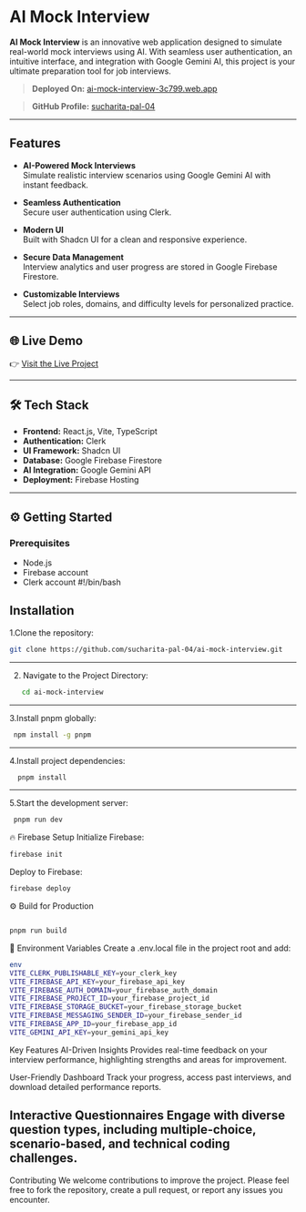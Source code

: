 # AI Mock Interview 

**AI Mock Interview** is an innovative web application designed to simulate real-world mock interviews using AI. With seamless user authentication, an intuitive interface, and integration with Google Gemini AI, this project is your ultimate preparation tool for job interviews.

> **Deployed On:** [ai-mock-interview-3c799.web.app](https://ai-mock-interview-3c799.web.app)

> **GitHub Profile:** [sucharita-pal-04](https://github.com/sucharita-pal-04)

---

##  Features

- **AI-Powered Mock Interviews**  
  Simulate realistic interview scenarios using Google Gemini AI with instant feedback.

- **Seamless Authentication**  
  Secure user authentication using Clerk.

- **Modern UI**  
  Built with Shadcn UI for a clean and responsive experience.

- **Secure Data Management**  
  Interview analytics and user progress are stored in Google Firebase Firestore.

- **Customizable Interviews**  
  Select job roles, domains, and difficulty levels for personalized practice.

---

## 🌐 Live Demo

👉 [Visit the Live Project](https://ai-mock-interview-3c799.web.app)

---

## 🛠 Tech Stack

- **Frontend:** React.js, Vite, TypeScript
- **Authentication:** Clerk
- **UI Framework:** Shadcn UI
- **Database:** Google Firebase Firestore
- **AI Integration:** Google Gemini API
- **Deployment:** Firebase Hosting

---

## ⚙️ Getting Started

### Prerequisites
- Node.js
- Firebase account
- Clerk account
#!/bin/bash

## Installation

1.Clone the repository:
```bash
git clone https://github.com/sucharita-pal-04/ai-mock-interview.git
```
---
2. Navigate to the Project Directory:
```bash
   cd ai-mock-interview
```
---
3.Install pnpm globally:
```bash
 npm install -g pnpm
```
 ---
4.Install project dependencies:
```bash
  pnpm install
```
---
5.Start the development server:
```bash
 pnpm run dev
```
🔥 Firebase Setup
Initialize Firebase:

```bash
firebase init
```
Deploy to Firebase:

```bash
firebase deploy
```
⚙️ Build for Production
```bash

pnpm run build
```
🔑 Environment Variables
Create a .env.local file in the project root and add:
```bash
env
VITE_CLERK_PUBLISHABLE_KEY=your_clerk_key
VITE_FIREBASE_API_KEY=your_firebase_api_key
VITE_FIREBASE_AUTH_DOMAIN=your_firebase_auth_domain
VITE_FIREBASE_PROJECT_ID=your_firebase_project_id
VITE_FIREBASE_STORAGE_BUCKET=your_firebase_storage_bucket
VITE_FIREBASE_MESSAGING_SENDER_ID=your_firebase_sender_id
VITE_FIREBASE_APP_ID=your_firebase_app_id
VITE_GEMINI_API_KEY=your_gemini_api_key
```
Key Features
AI-Driven Insights
Provides real-time feedback on your interview performance, highlighting strengths and areas for improvement.

User-Friendly Dashboard
Track your progress, access past interviews, and download detailed performance reports.

Interactive Questionnaires
Engage with diverse question types, including multiple-choice, scenario-based, and technical coding challenges.
---
Contributing
We welcome contributions to improve the project. Please feel free to fork the repository, create a pull request, or report any issues you encounter.




